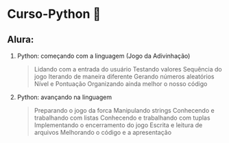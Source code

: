 # Curso-Python 🐍
## Alura: 
1. Python: começando com a linguagem (Jogo da Adivinhação)
    >Lidando com a entrada do usuário
    >Testando valores
    >Sequência do jogo
    >Iterando de maneira diferente
    >Gerando números aleatórios
    >Nível e Pontuação
    >Organizando ainda melhor o nosso código

2. Python: avançando na linguagem
    >Preparando o jogo da forca 
    >Manipulando strings
    >Conhecendo e trabalhando com listas
    >Conhecendo e trabalhando com tuplas
    >Implementando o encerramento do jogo
    >Escrita e leitura de arquivos
    >Melhorando o código e a apresentação